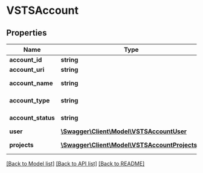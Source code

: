 # VSTSAccount

## Properties
Name | Type | Description | Notes
------------ | ------------- | ------------- | -------------
**account_id** | **string** | Account id | [optional] 
**account_uri** | **string** | Account uri | [optional] 
**account_name** | **string** | Account name | [optional] 
**account_type** | **string** | Account type | [optional] 
**account_status** | **string** | Account status | [optional] 
**user** | [**\Swagger\Client\Model\VSTSAccountUser**](VSTSAccountUser.md) |  | [optional] 
**projects** | [**\Swagger\Client\Model\VSTSAccountProjects[]**](VSTSAccountProjects.md) | Account projects | [optional] 

[[Back to Model list]](../README.md#documentation-for-models) [[Back to API list]](../README.md#documentation-for-api-endpoints) [[Back to README]](../README.md)


